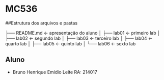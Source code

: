 # MC536

##Estrutura dos arquivos e pastas

├── README.md  <- apresentação do aluno
│
├── lab01      <- primeiro lab
│
├── lab02      <- segundo lab
│
├── lab03     <- terceiro lab
│
├── lab04     <- quarto lab
│
├── lab05     <- quinto lab
│
└── lab06    <- sexto lab

## Aluno
* Bruno Henrique Emidio Leite RA: 214017
